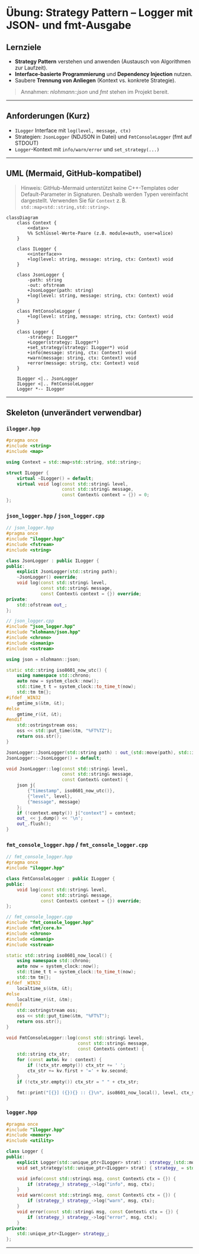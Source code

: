 # Übung: Strategy Pattern – Logger mit JSON- und fmt-Ausgabe

## Lernziele
- **Strategy Pattern** verstehen und anwenden (Austausch von Algorithmen zur Laufzeit).
- **Interface-basierte Programmierung** und **Dependency Injection** nutzen.
- Saubere **Trennung von Anliegen** (Kontext vs. konkrete Strategie).

> Annahmen: *nlohmann::json* und *fmt* stehen im Projekt bereit.

---

## Anforderungen (Kurz)
- `ILogger` Interface mit `log(level, message, ctx)`
- Strategien: `JsonLogger` (NDJSON in Datei) und `FmtConsoleLogger` (fmt auf STDOUT)
- `Logger`-Kontext mit `info/warn/error` und `set_strategy(...)`

---

## UML (Mermaid, GitHub-kompatibel)

> Hinweis: GitHub-Mermaid unterstützt keine C++-Templates oder Default-Parameter in Signaturen.
> Deshalb werden Typen vereinfacht dargestellt. Verwenden Sie für `Context` z. B. `std::map<std::string,std::string>`.

```mermaid
classDiagram
    class Context {
        <<data>>
        %% Schlüssel-Werte-Paare (z.B. module=auth, user=alice)
    }

    class ILogger {
        <<interface>>
        +log(level: string, message: string, ctx: Context) void
    }

    class JsonLogger {
        -path: string
        -out: ofstream
        +JsonLogger(path: string)
        +log(level: string, message: string, ctx: Context) void
    }

    class FmtConsoleLogger {
        +log(level: string, message: string, ctx: Context) void
    }

    class Logger {
        -strategy: ILogger*
        +Logger(strategy: ILogger*)
        +set_strategy(strategy: ILogger*) void
        +info(message: string, ctx: Context) void
        +warn(message: string, ctx: Context) void
        +error(message: string, ctx: Context) void
    }

    ILogger <|.. JsonLogger
    ILogger <|.. FmtConsoleLogger
    Logger *-- ILogger
```

---

## Skeleton (unverändert verwendbar)

### `ilogger.hpp`
```cpp
#pragma once
#include <string>
#include <map>

using Context = std::map<std::string, std::string>;

struct ILogger {
    virtual ~ILogger() = default;
    virtual void log(const std::string& level,
                     const std::string& message,
                     const Context& context = {}) = 0;
};
```

### `json_logger.hpp` / `json_logger.cpp`
```cpp
// json_logger.hpp
#pragma once
#include "ilogger.hpp"
#include <fstream>
#include <string>

class JsonLogger : public ILogger {
public:
    explicit JsonLogger(std::string path);
    ~JsonLogger() override;
    void log(const std::string& level,
             const std::string& message,
             const Context& context = {}) override;
private:
    std::ofstream out_;
};
```

```cpp
// json_logger.cpp
#include "json_logger.hpp"
#include "nlohmann/json.hpp"
#include <chrono>
#include <iomanip>
#include <sstream>

using json = nlohmann::json;

static std::string iso8601_now_utc() {
    using namespace std::chrono;
    auto now = system_clock::now();
    std::time_t t = system_clock::to_time_t(now);
    std::tm tm{};
#ifdef _WIN32
    gmtime_s(&tm, &t);
#else
    gmtime_r(&t, &t);
#endif
    std::ostringstream oss;
    oss << std::put_time(&tm, "%FT%TZ");
    return oss.str();
}

JsonLogger::JsonLogger(std::string path) : out_(std::move(path), std::ios::app) {}
JsonLogger::~JsonLogger() = default;

void JsonLogger::log(const std::string& level,
                     const std::string& message,
                     const Context& context) {
    json j{
        {"timestamp", iso8601_now_utc()},
        {"level", level},
        {"message", message}
    };
    if (!context.empty()) j["context"] = context;
    out_ << j.dump() << '\n';
    out_.flush();
}
```

### `fmt_console_logger.hpp` / `fmt_console_logger.cpp`
```cpp
// fmt_console_logger.hpp
#pragma once
#include "ilogger.hpp"

class FmtConsoleLogger : public ILogger {
public:
    void log(const std::string& level,
             const std::string& message,
             const Context& context = {}) override;
};
```

```cpp
// fmt_console_logger.cpp
#include "fmt_console_logger.hpp"
#include <fmt/core.h>
#include <chrono>
#include <iomanip>
#include <sstream>

static std::string iso8601_now_local() {
    using namespace std::chrono;
    auto now = system_clock::now();
    std::time_t t = system_clock::to_time_t(now);
    std::tm tm{};
#ifdef _WIN32
    localtime_s(&tm, &t);
#else
    localtime_r(&t, &tm);
#endif
    std::ostringstream oss;
    oss << std::put_time(&tm, "%FT%T");
    return oss.str();
}

void FmtConsoleLogger::log(const std::string& level,
                           const std::string& message,
                           const Context& context) {
    std::string ctx_str;
    for (const auto& kv : context) {
        if (!ctx_str.empty()) ctx_str += ' ';
        ctx_str += kv.first + '=' + kv.second;
    }
    if (!ctx_str.empty()) ctx_str = " " + ctx_str;

    fmt::print("[{}] ({}){} :: {}\n", iso8601_now_local(), level, ctx_str, message);
}
```

### `logger.hpp`
```cpp
#pragma once
#include "ilogger.hpp"
#include <memory>
#include <utility>

class Logger {
public:
    explicit Logger(std::unique_ptr<ILogger> strat) : strategy_(std::move(strat)) {}
    void set_strategy(std::unique_ptr<ILogger> strat) { strategy_ = std::move(strat); }

    void info(const std::string& msg, const Context& ctx = {}) {
        if (strategy_) strategy_->log("info", msg, ctx);
    }
    void warn(const std::string& msg, const Context& ctx = {}) {
        if (strategy_) strategy_->log("warn", msg, ctx);
    }
    void error(const std::string& msg, const Context& ctx = {}) {
        if (strategy_) strategy_->log("error", msg, ctx);
    }
private:
    std::unique_ptr<ILogger> strategy_;
};
```

---

